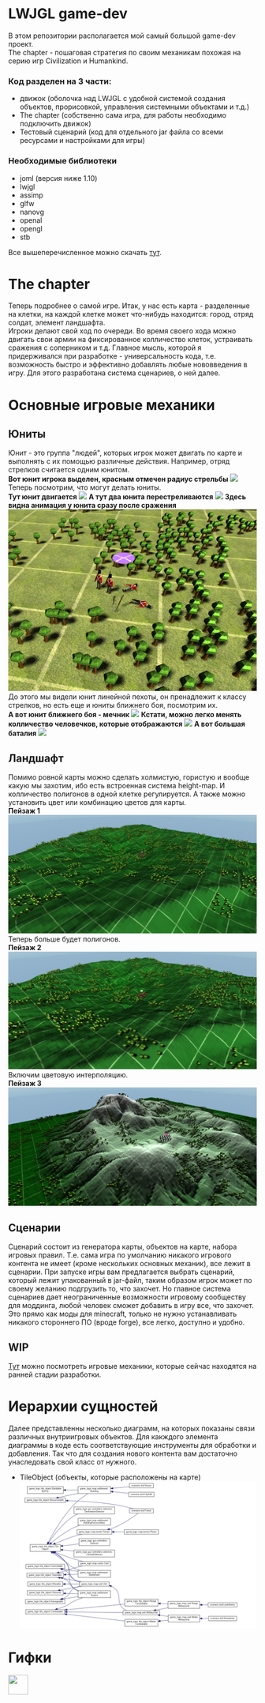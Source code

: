 # LWJGL game-dev
В этом репозитории располагается мой самый большой game-dev проект.  
The chapter - пошаговая стратегия по своим механикам похожая на серию игр Civilization и Humankind.
### Код разделен на 3 части:
* движок (оболочка над LWJGL с удобной системой создания объектов, прорисовкой, управления системными объектами и т.д.)
* The chapter (собственно сама игра, для работы необходимо подключить движок)
* Тестовый сценарий (код для отдельного jar файла со всеми ресурсами и настройками для игры)

### Необходимые библиотеки
* joml (версия ниже 1.10)
* lwjgl
* assimp
* glfw
* nanovg
* openal
* opengl
* stb

Все вышеперечисленное можно скачать [тут](https://www.lwjgl.org/).

# The chapter
Теперь подробнее о самой игре.
Итак, у нас есть карта - разделенные на клетки, на каждой клетке может что-нибудь находится: город, отряд солдат, элемент ландшафта.   
Игроки делают свой ход по очереди. Во время своего хода можно двигать свои армии на фиксированное колличество клеток, устраивать сражения с соперником и т.д.
Главное мысль, которой я придерживался при разработке - универсальность кода, т.е. возможность быстро и эффективно добавлять любые нововведения в игру. Для этого разработана система
сценариев, о ней далее.

# Основные игровые механики
## Юниты
Юнит - это группа "людей", которых игрок может двигать по карте и выполнять с их помощью различные действия. Например, отряд стрелков считается одним юнитом.   
**Вот юнит игрока выделен, красным отмечен радиус стрельбы**
  ![](https://github.com/timattt/LWJGL-Programming-timattt/blob/master/imgs/Unit_example2.png)
Теперь посмотрим, что могут делать юниты.   
**Тут юнит двигается**
  ![](https://github.com/timattt/LWJGL-Programming-timattt/blob/master/imgs/Unit_example3.png)
**А тут два юнита перестреливаются**
  ![](https://github.com/timattt/LWJGL-Programming-timattt/blob/master/imgs/Unit_example4.png)
**Здесь видна анимация у юнита сразу после сражения**
  ![](https://github.com/timattt/LWJGL-Programming-timattt/blob/master/imgs/Unit_example5.png)
До этого мы видели юнит линейной пехоты, он пренадлежит к классу стрелков, но есть еще и юниты ближнего боя, посмотрим их.   
**А вот юнит ближнего боя - мечник**
  ![](https://github.com/timattt/LWJGL-Programming-timattt/blob/master/imgs/Unit_example6.png)
**Кстати, можно легко менять колличество человечков, которые отображаются**
  ![](https://github.com/timattt/LWJGL-Programming-timattt/blob/master/imgs/Unit_example7.png)
**А вот большая баталия**
  ![](https://github.com/timattt/LWJGL-Programming-timattt/blob/master/imgs/Unit_example8.png)
## Ландшафт
Помимо ровной карты можно сделать холмистую, гористую и вообще какую мы захотим, ибо есть встроенная система height-map. И колличество полигонов в одной клетке регулируется. А также можно установить цвет или комбинацию цветов для карты.     
**Пейзаж 1**
  ![](https://github.com/timattt/LWJGL-Programming-timattt/blob/master/imgs/Terrain_example1.png)
  Теперь больше будет полигонов.   
**Пейзаж 2**
  ![](https://github.com/timattt/LWJGL-Programming-timattt/blob/master/imgs/Terrain_example2.png)
Включим цветовую интерполяцию.   
**Пейзаж 3**
  ![](https://github.com/timattt/LWJGL-Programming-timattt/blob/master/imgs/Terrain_example3.png)

## Сценарии
Сценарий состоит из генератора карты, объектов на карте, набора игровых правил.
Т.е. сама игра по умолчанию никакого игрового контента не имеет (кроме нескольких основных механик), все лежит в сценарии.
При запуске игры вам предлагается выбрать сценарий, который лежит упакованный в jar-файл, таким образом игрок может по своему желанию подгрузить то, что захочет.
Но главное система сценариев дает неограниченные возможности игровому сообществу для моддинга, любой человек сможет добавить в игру все, что захочет.
Это прямо как моды для minecraft, только не нужно устанавливать никакого стороннего ПО (вроде forge), все легко, доступно и удобно.   

## WIP
[Тут](https://github.com/timattt/LWJGL-Programming-timattt/blob/master/WIP.md) можно посмотреть игровые механики, которые сейчас находятся на ранней стадии разработки.

# Иерархии сущностей
Далее представленны несколько диаграмм, на которых показаны связи различных внутриигровых объектов. Для какждого элемента диаграммы в коде есть соответствующие
инструменты для обработки и добавления. Так что для создания нового контента вам достаточно унаследовать свой класс от нужного.

* TileObject (объекты, которые расположены на карте)
 ![](https://github.com/timattt/LWJGL-Programming-timattt/blob/master/imgs/TileObjectStructure.png)

# Гифки
<img src="https://s4.gifyu.com/images/AI_BATTLE.gif" width="40" height="40" />
